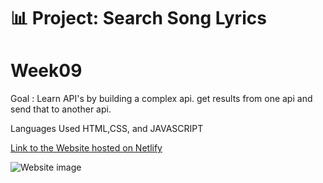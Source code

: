 # 📊 Project: Search Song Lyrics

# Week09 
Goal : Learn API's by building a complex api. get results from one api and send that to another api.

Languages Used HTML,CSS, and JAVASCRIPT

[Link to the Website hosted on Netlify](https://get-songlyrics.netlify.app/)

![Website image](https://i.imgur.com/0Jdr6H7.png)


